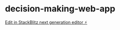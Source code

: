 # decision-making-web-app

[Edit in StackBlitz next generation editor ⚡️](https://stackblitz.com/~/github.com/240353164-V-mntu/decision-making-web-app)
